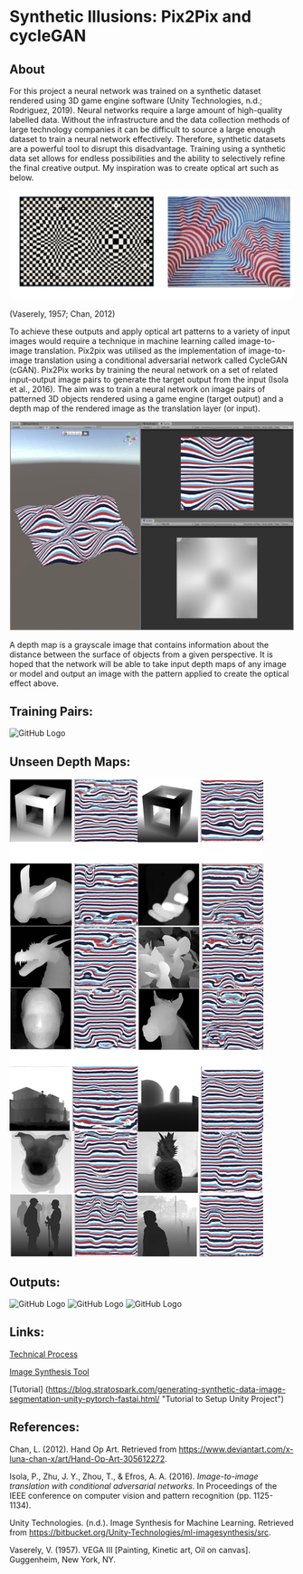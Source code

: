 # Synthetic  Illusions: Pix2Pix and cycleGAN

## About

For this project a neural network was trained on a synthetic dataset rendered using 3D game engine software (Unity Technologies, n.d.; Rodriguez, 2019). Neural networks require a large amount of high-quality labelled data. Without the infrastructure and the data collection methods of large technology companies it can be difficult to source a large enough dataset to train a neural network effectively. Therefore, synthetic datasets are a powerful tool to disrupt this disadvantage. Training using a synthetic data set allows for endless possibilities and the ability to selectively refine the final creative output. My inspiration was to create optical art such as below.

![GitHub Logo](/images/OpArt.png)

(Vaserely, 1957; Chan, 2012)

To achieve these outputs and apply optical art patterns to a variety of input images would require a technique in machine learning called image-to-image translation. Pix2pix was utilised as the implementation of image-to-image translation using a conditional adversarial network called CycleGAN (cGAN). Pix2Pix works by training the neural network on a set of related input-output image pairs to generate the target output from the input (Isola et al., 2016).  The aim was to train a neural network on image pairs of patterned 3D objects rendered using a game engine (target output) and a depth map of the rendered image as the translation layer (or input). 

![GitHub Logo](/images/ImageGeneration.png)

A depth map is a grayscale image that contains information about the distance between the surface of objects from a given perspective. It is hoped that the network will be able to take input depth maps of any image or model and output an image with the pattern applied to create the optical effect above. 

## Training Pairs:

![GitHub Logo](/images/depthpairs.gif)

## Unseen Depth Maps:

![GitHub Logo](/images/UnseenDepthMaps.png)

## Outputs:

![GitHub Logo](/images/head.gif) ![GitHub Logo](/images/hand.gif) ![GitHub Logo](/images/bw_ext.gif)

## Links:

[Technical Process](https://senpai55.github.io/SyntheticIllusions_pix2pix_cycleGAN/ "Technical Process")

[Image Synthesis Tool](https://bitbucket.org/Unity-Technologies/ml-imagesynthesis/src/master/ "Unity Image Synthesis for Machine Learning")

[Tutorial] (https://blog.stratospark.com/generating-synthetic-data-image-segmentation-unity-pytorch-fastai.html/ "Tutorial to Setup Unity Project")


## References:

Chan, L. (2012). Hand Op Art. Retrieved from https://www.deviantart.com/x-luna-chan-x/art/Hand-Op-Art-305612272.

Isola, P., Zhu, J. Y., Zhou, T., & Efros, A. A. (2016). *Image-to-image translation with conditional adversarial networks*. In Proceedings of the IEEE conference on computer vision and pattern recognition (pp. 1125-1134).

Unity Technologies. (n.d.). Image Synthesis for Machine Learning. Retrieved from https://bitbucket.org/Unity-Technologies/ml-imagesynthesis/src.

Vaserely, V. (1957). VEGA III [Painting, Kinetic art, Oil on canvas]. Guggenheim, New York, NY.
